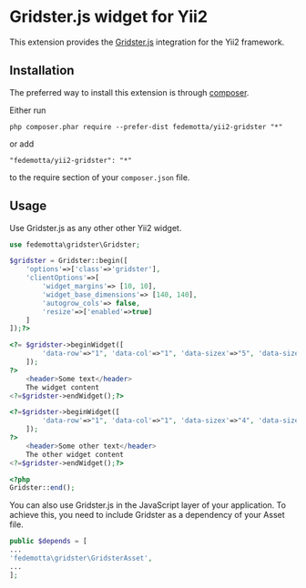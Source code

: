 Gridster.js widget for Yii2
===========================
This extension provides the [Gridster.js](https://github.com/ducksboard/gridster.js) integration for the Yii2 framework.

Installation
------------

The preferred way to install this extension is through [composer](http://getcomposer.org/download/).

Either run

```
php composer.phar require --prefer-dist fedemotta/yii2-gridster "*"
```

or add

```
"fedemotta/yii2-gridster": "*"
```

to the require section of your `composer.json` file.

Usage
-----
Use Gridster.js as any other other Yii2 widget.

```php
use fedemotta\gridster\Gridster;
```

```php
$gridster = Gridster::begin([
    'options'=>['class'=>'gridster'],
    'clientOptions'=>[
        'widget_margins'=> [10, 10],
        'widget_base_dimensions'=> [140, 140],
        'autogrow_cols'=> false,
        'resize'=>['enabled'=>true]
    ]
]);?>

<?= $gridster->beginWidget([
        'data-row'=>"1", 'data-col'=>"1", 'data-sizex'=>"5", 'data-sizey'=>"2",
    ]);
?>
    <header>Some text</header>
    The widget content
<?=$gridster->endWidget();?>

<?=$gridster->beginWidget([
        'data-row'=>"1", 'data-col'=>"1", 'data-sizex'=>"4", 'data-sizey'=>"1",
    ]);
?>
    <header>Some other text</header>
    The other widget content
<?=$gridster->endWidget();?>

<?php 
Gridster::end();
```

You can also use Gridster.js in the JavaScript layer of your application. To achieve this, you need to include Gridster as a dependency of your Asset file.

```php
public $depends = [
...
'fedemotta\gridster\GridsterAsset',
...
];
```
